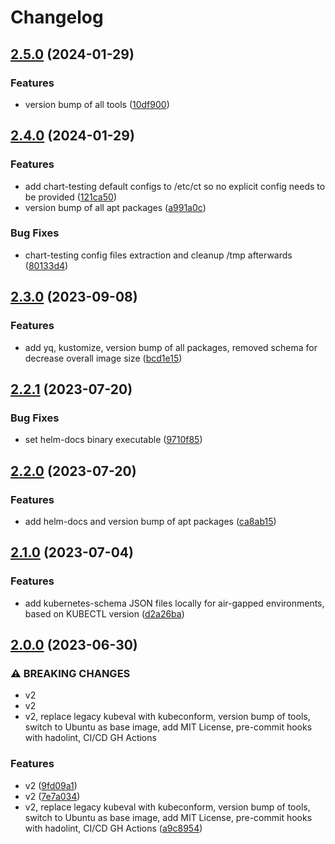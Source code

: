 # Changelog

## [2.5.0](https://github.com/ventx/helm3-ci/compare/2.4.0...2.5.0) (2024-01-29)


### Features

* version bump of all tools ([10df900](https://github.com/ventx/helm3-ci/commit/10df90006a394418805443ac9e80765db760d777))

## [2.4.0](https://github.com/ventx/helm3-ci/compare/2.3.0...2.4.0) (2024-01-29)


### Features

* add chart-testing default configs to /etc/ct so no explicit config needs to be provided ([121ca50](https://github.com/ventx/helm3-ci/commit/121ca50675a412679891757e03ad8776066382e3))
* version bump of all apt packages ([a991a0c](https://github.com/ventx/helm3-ci/commit/a991a0cc6b86015d0c137819ab3dae04489cda53))


### Bug Fixes

* chart-testing config files extraction and cleanup /tmp afterwards ([80133d4](https://github.com/ventx/helm3-ci/commit/80133d475680616cb647a13bea595b7e667fdfe3))

## [2.3.0](https://github.com/ventx/helm3-ci/compare/2.2.1...2.3.0) (2023-09-08)


### Features

* add yq, kustomize, version bump of all packages, removed schema for decrease overall image size ([bcd1e15](https://github.com/ventx/helm3-ci/commit/bcd1e154ab8b04d355b1231d29e39f487ad34dd7))

## [2.2.1](https://github.com/ventx/helm3-ci/compare/2.2.0...2.2.1) (2023-07-20)


### Bug Fixes

* set helm-docs binary executable ([9710f85](https://github.com/ventx/helm3-ci/commit/9710f859f7a7bb30feef860352143c1afdbff787))

## [2.2.0](https://github.com/ventx/helm3-ci/compare/2.1.0...2.2.0) (2023-07-20)


### Features

* add helm-docs and version bump of apt packages ([ca8ab15](https://github.com/ventx/helm3-ci/commit/ca8ab15bac8931b81b1652c4fc228de6d0e4a4c3))

## [2.1.0](https://github.com/ventx/helm3-ci/compare/2.0.0...2.1.0) (2023-07-04)


### Features

* add kubernetes-schema JSON files locally for air-gapped environments, based on KUBECTL version ([d2a26ba](https://github.com/ventx/helm3-ci/commit/d2a26ba1fa5c9ef8dd0f8fbfbafa52dc8b547484))

## [2.0.0](https://github.com/ventx/helm3-ci/compare/1.1.0...2.0.0) (2023-06-30)


### ⚠ BREAKING CHANGES

* v2
* v2
* v2, replace legacy kubeval with kubeconform, version bump of tools, switch to Ubuntu as base image, add MIT License, pre-commit hooks with hadolint, CI/CD GH Actions

### Features

* v2 ([9fd09a1](https://github.com/ventx/helm3-ci/commit/9fd09a1f1cc83f1bcc0cdc54eb9e53abb3eb3f61))
* v2 ([7e7a034](https://github.com/ventx/helm3-ci/commit/7e7a034ab380b1227c52fdb41307663265a4bd86))
* v2, replace legacy kubeval with kubeconform, version bump of tools, switch to Ubuntu as base image, add MIT License, pre-commit hooks with hadolint, CI/CD GH Actions ([a9c8954](https://github.com/ventx/helm3-ci/commit/a9c895476c6eea521dfd9e997fee334aff4a9f9e))
